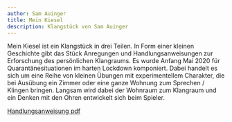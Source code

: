 ```yaml
---
author: Sam Auinger
title: Mein Kiesel
description: Klangstück von Sam Auinger
---
```

Mein Kiesel ist ein Klangstück in drei Teilen. In Form einer kleinen Geschichte gibt das Stück Anregungen und Handlungsanweisungen zur Erforschung des persönlichen Klangraums. Es wurde Anfang Mai 2020 für Quarantänesituationen im harten Lockdown komponiert. Dabei handelt es sich um eine Reihe von kleinen Übungen mit experimentellem Charakter, die bei Ausübung ein Zimmer oder eine ganze Wohnung zum Sprechen / Klingen bringen. Langsam wird dabei der Wohnraum zum Klangraum und ein Denken mit den Ohren entwickelt sich beim Spieler. 

[Handlungsanweisung pdf](../../doc/MeinKiesel_samauinger.pdf)
